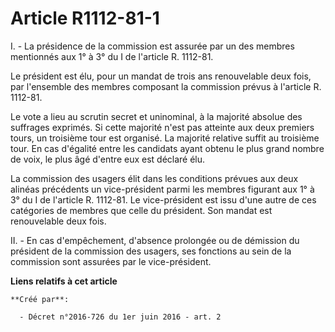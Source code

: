 # Article R1112-81-1

I. - La présidence de la commission est assurée par un des membres mentionnés aux 1° à 3° du I de l'article R. 1112-81.

Le président est élu, pour un mandat de trois ans renouvelable deux fois, par l'ensemble des membres composant la commission
prévus à l'article R. 1112-81.

Le vote a lieu au scrutin secret et uninominal, à la majorité absolue des suffrages exprimés. Si cette majorité n'est pas
atteinte aux deux premiers tours, un troisième tour est organisé. La majorité relative suffit au troisième tour. En cas
d'égalité entre les candidats ayant obtenu le plus grand nombre de voix, le plus âgé d'entre eux est déclaré élu.

La commission des usagers élit dans les conditions prévues aux deux alinéas précédents un vice-président parmi les membres
figurant aux 1° à 3° du I de l'article R. 1112-81. Le vice-président est issu d'une autre de ces catégories de membres que
celle du président. Son mandat est renouvelable deux fois.

II. - En cas d'empêchement, d'absence prolongée ou de démission du président de la commission des usagers, ses fonctions au
sein de la commission sont assurées par le vice-président.

**Liens relatifs à cet article**

	**Créé par**:

	  - Décret n°2016-726 du 1er juin 2016 - art. 2
